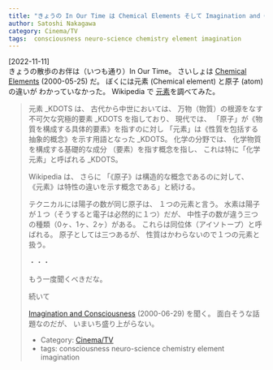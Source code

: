 ```yaml
---
title: "きょうの In Our Time は Chemical Elements そして Imagination and Consciousnessm4_ifelse(,,, ---)"
author: Satoshi Nakagawa
category: Cinema/TV
tags:  consciousness neuro-science chemistry element imagination
---
```


[2022-11-11]  
 きょうの散歩のお伴は（いつも通り）In Our Time。
さいしょは
[Chemical Elements](https://www.bbc.co.uk/programmes/p00546sz)  (2000-05-25) だ。
ぼくには元素 (Chemical element) と原子 (atom) の違いが
わかっていなかった。
Wikipedia で
[元素](https://ja.wikipedia.org/wiki/%E5%85%83%E7%B4%A0)を調べてみた。

<BLOCKQUOTE>

元素 _KDOTS は、
古代から中世においては、
万物（物質）の根源をなす不可欠な究極的要素 _KDOTS を指しており、
現代では、
「原子」が《物質を構成する具体的要素》を指すのに対し
「元素」は《性質を包括する抽象的概念》を示す用語となった _KDOTS。
化学の分野では、
化学物質を構成する基礎的な成分
（要素）を指す概念を指し、
これは特に「化学元素」と呼ばれる _KDOTS。

</BLOCKQOUTE>

 Wikipedia は、
さらに
「《原子》は構造的な概念であるのに対して、
《元素》は特性の違いを示す概念である」と続ける。

 テクニカルには陽子の数が同じ原子は、
１つの元素と言う。
水素は陽子が１つ（そうすると電子は必然的に１つ）だが、
中性子の数が違う三つの種類（0ヶ、1ヶ、2ヶ）がある。
これらは同位体（アイソトープ）と呼ばれる。
原子としては三つあるが、
性質はかわらないので１つの元素と扱う。

 ・・・

 もう一度聞くべきだな。

 続いて

[Imagination and Consciousness](https://www.bbc.co.uk/programmes/p00546vr)
(2000-06-29) を聞く。
面白そうな話題なのだが、
いまいち盛り上がらない。
 
- Category: [Cinema/TV](categories.html#Cinema/TV)
- tags:  consciousness neuro-science chemistry element imagination
